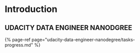 # Introduction

## UDACITY DATA ENGINEER NANODGREE

{% page-ref page="udacity-data-engineer-nanodegree/tasks-progress.md" %}



